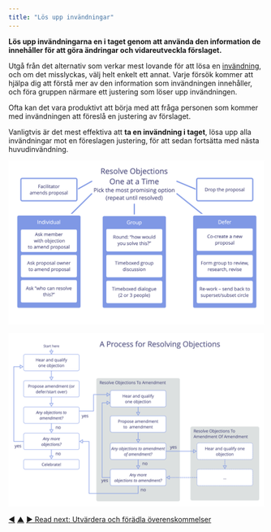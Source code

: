 ```yaml
---
title: "Lös upp invändningar"
---
```



<strong>Lös upp invändningarna en i taget genom att använda den information de innehåller för att göra ändringar och vidareutveckla förslaget.</strong>

Utgå från det alternativ som verkar mest lovande för att lösa en <a href="#" class="tooltip" title="Invändning: An argument relating to a (proposed) agreement or activity that reveals unintended consequences you’d rather avoid, or that demonstrates worthwhile ways to improve.">invändning</a>, och om det misslyckas, välj helt enkelt ett annat. Varje försök kommer att hjälpa dig att förstå mer av den information som invändningen innehåller, och föra gruppen närmare ett justering som löser upp invändningen.

Ofta kan det vara produktivt att börja med att fråga personen som kommer med invändningen att föreslå en justering av förslaget.

Vanligtvis är det mest effektiva att **ta en invändning i taget**, lösa upp alla invändningar mot en föreslagen justering, för att sedan fortsätta med nästa huvudinvändning.

![Some options for resolving objections](img/agreements/resolve-objections.png)

![A process for resolving objections](img/agreements/resolve-objections-process.png)

<div class="bottom-nav">
<a href="test-arguments-qualify-as-objections.html" title="Back to: Kontrollera om argument är invändningar">◀</a> <a href="co-creation-and-evolution.html" title="Up: Co-Creation and Evolution">▲</a> <a href="evaluate-and-evolve-agreements.html" title="Read next: Utvärdera och förädla överenskommelser">▶ Read next: Utvärdera och förädla överenskommelser</a>
</div>


<script type="text/javascript">
Mousetrap.bind('g n', function() {
    window.location.href = 'evaluate-and-evolve-agreements.html';
    return false;
});
</script>

